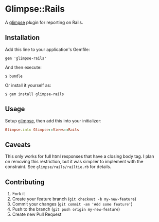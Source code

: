 # Glimpse::Rails

A [glimpse](https://github.com/dewski/glimpse) plugin for reporting on Rails.

## Installation

Add this line to your application's Gemfile:

    gem 'glimpse-rails'

And then execute:

    $ bundle

Or install it yourself as:

    $ gem install glimpse-rails

## Usage

Setup [glimpse](https://github.com/dewski/glimpse#usage), then add this into
your initializer:

```ruby
Glimpse.into Glimpse::Views::Rails
```

## Caveats

This only works for full html responses that have a closing body tag. I plan
on removing this restriction, but it was simplier to implement with the
constraint. See `glimpse/rails/railtie.rb` for details.

## Contributing

1. Fork it
2. Create your feature branch (`git checkout -b my-new-feature`)
3. Commit your changes (`git commit -am 'Add some feature'`)
4. Push to the branch (`git push origin my-new-feature`)
5. Create new Pull Request
